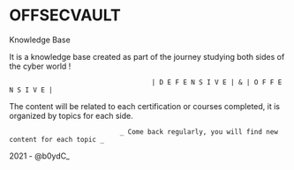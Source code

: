 # OFFSECVAULT
Knowledge Base

It is a knowledge base created as part of the journey studying both sides of the cyber world !

                                        | D E F E N S I V E | & | O F F E N S I V E | 
        
The content will be related to each certification or courses completed, it is organized by topics for each side. 

                                _ Come back regularly, you will find new content for each topic _

2021 - @b0ydC_
